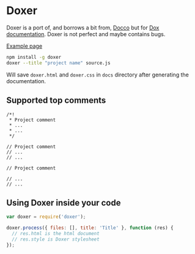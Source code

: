 # Doxer

Doxer is a port of, and borrows a bit from, [Docco](https://github.com/jashkenas/docco) but for [Dox documentation](https://github.com/visionmedia/dox).
Doxer is not perfect and maybe contains bugs.

[Example page](http://frozzare.github.com/doxer/)

```sh
npm install -g doxer
doxer --title "project name" source.js
```

Will save `doxer.html` and `doxer.css` in `docs` directory after generating the documentation.

## Supported top comments

```
/*!
 * Project comment
 * ...
 * ... 
 */
 
// Project comment
// ...
// ...

// Project comment

// ...
// ...
```

## Using Doxer inside your code

```javascript
var doxer = require('doxer');

doxer.process({ files: [], title: 'Title' }, function (res) {
  // res.html is the html document
  // res.style is Doxer stylesheet
});
```
